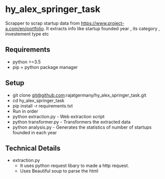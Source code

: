 # hy_alex_springer_task
Scrapper to scrap startup data from https://www.project-a.com/en/portfolio. 
It extracts info like startup founded year , its category , investement type etc

## Requirements
- python >=3.5
- pip = python package manager

## Setup
- git clone git@github.com:rajatgermany/hy_alex_springer_task.git
- cd hy_alex_springer_task
- pip install -r requirements.txt
- Run in order
 - python extraction.py -  Web extraction script
 - python transformer.py -  Transformers the extracted data
 - python analysis.py - Generates the statistics of number of startups founded in each year


## Technical Details
 - extraction.py 
   - It uses python request libary to made a http request. 
   - Uses Beautiful soup to parse the html


